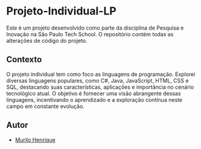 # Projeto-Individual-LP
Este é um projeto desenvolvido como parte da disciplina de Pesquisa e Inovação na São Paulo Tech School. O repositório contém todas as alterações de código do projeto.

## Contexto
O projeto individual tem como foco as linguagens de programação. Explorei diversas linguagens populares, como C#, Java, JavaScript, HTML, CSS e SQL, destacando suas características, aplicações e importância no cenário tecnológico atual. O objetivo é fornecer uma visão abrangente dessas linguagens, incentivando o aprendizado e a exploração contínua neste campo em constante evolução.

## Autor
- [Murilo Henrique](https://github.com/Murilo20H)